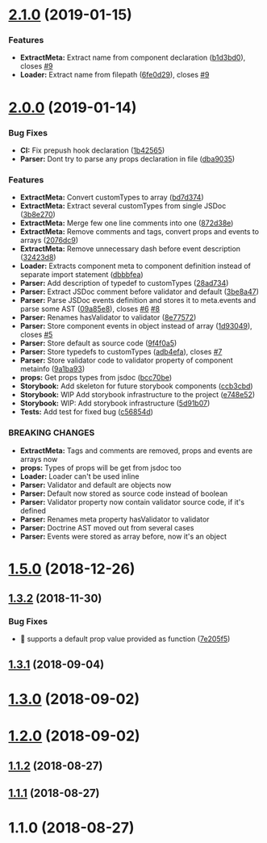 # [2.1.0](https://github.com/Crazymax11/vue-metainfo-loader/compare/v2.0.0...v2.1.0) (2019-01-15)


### Features

* **ExtractMeta:** Extract name from component declaration ([b1d3bd0](https://github.com/Crazymax11/vue-metainfo-loader/commit/b1d3bd0)), closes [#9](https://github.com/Crazymax11/vue-metainfo-loader/issues/9)
* **Loader:** Extract name from filepath ([6fe0d29](https://github.com/Crazymax11/vue-metainfo-loader/commit/6fe0d29)), closes [#9](https://github.com/Crazymax11/vue-metainfo-loader/issues/9)



# [2.0.0](https://github.com/Crazymax11/vue-metainfo-loader/compare/v1.5.0...v2.0.0) (2019-01-14)


### Bug Fixes

* **CI:** Fix prepush hook declaration ([1b42565](https://github.com/Crazymax11/vue-metainfo-loader/commit/1b42565))
* **Parser:** Dont try to parse any props declaration in file ([dba9035](https://github.com/Crazymax11/vue-metainfo-loader/commit/dba9035))


### Features

* **ExtractMeta:** Convert customTypes to array ([bd7d374](https://github.com/Crazymax11/vue-metainfo-loader/commit/bd7d374))
* **ExtractMeta:** Extract several customTypes from single JSDoc ([3b8e270](https://github.com/Crazymax11/vue-metainfo-loader/commit/3b8e270))
* **ExtractMeta:** Merge few one line comments into one ([872d38e](https://github.com/Crazymax11/vue-metainfo-loader/commit/872d38e))
* **ExtractMeta:** Remove comments and tags, convert props and events to arrays ([2076dc9](https://github.com/Crazymax11/vue-metainfo-loader/commit/2076dc9))
* **ExtractMeta:** Remove unnecessary dash before event description ([32423d8](https://github.com/Crazymax11/vue-metainfo-loader/commit/32423d8))
* **Loader:** Extracts component meta to component definition instead of separate import statement ([dbbbfea](https://github.com/Crazymax11/vue-metainfo-loader/commit/dbbbfea))
* **Parser:** Add description of typedef to customTypes ([28ad734](https://github.com/Crazymax11/vue-metainfo-loader/commit/28ad734))
* **Parser:** Extract JSDoc comment before validator and default ([3be8a47](https://github.com/Crazymax11/vue-metainfo-loader/commit/3be8a47))
* **Parser:** Parse JSDoc events definition and stores it to meta.events and parse some AST ([09a85e8](https://github.com/Crazymax11/vue-metainfo-loader/commit/09a85e8)), closes [#6](https://github.com/Crazymax11/vue-metainfo-loader/issues/6) [#8](https://github.com/Crazymax11/vue-metainfo-loader/issues/8)
* **Parser:** Renames hasValidator to validator ([8e77572](https://github.com/Crazymax11/vue-metainfo-loader/commit/8e77572))
* **Parser:** Store component events in object instead of array ([1d93049](https://github.com/Crazymax11/vue-metainfo-loader/commit/1d93049)), closes [#5](https://github.com/Crazymax11/vue-metainfo-loader/issues/5)
* **Parser:** Store default as source code ([9f4f0a5](https://github.com/Crazymax11/vue-metainfo-loader/commit/9f4f0a5))
* **Parser:** Store typedefs to customTypes ([adb4efa](https://github.com/Crazymax11/vue-metainfo-loader/commit/adb4efa)), closes [#7](https://github.com/Crazymax11/vue-metainfo-loader/issues/7)
* **Parser:** Store validator code to validator property of component metainfo ([9a1ba93](https://github.com/Crazymax11/vue-metainfo-loader/commit/9a1ba93))
* **props:** Get props types from jsdoc ([bcc70be](https://github.com/Crazymax11/vue-metainfo-loader/commit/bcc70be))
* **Storybook:** Add skeleton for future storybook components ([ccb3cbd](https://github.com/Crazymax11/vue-metainfo-loader/commit/ccb3cbd))
* **Storybook:** WIP Add storybook infrastructure to the project ([e748e52](https://github.com/Crazymax11/vue-metainfo-loader/commit/e748e52))
* **Storybook:** WIP: Add storybook infrastructure ([5d91b07](https://github.com/Crazymax11/vue-metainfo-loader/commit/5d91b07))
* **Tests:** Add test for fixed bug ([c56854d](https://github.com/Crazymax11/vue-metainfo-loader/commit/c56854d))


### BREAKING CHANGES

* **ExtractMeta:** Tags and comments are removed, props and events are arrays now
* **props:** Types of props will be get from jsdoc too
* **Loader:** Loader can't be used inline
* **Parser:** Validator and default are objects now
* **Parser:** Default now stored as source code instead of boolean
* **Parser:** Validator property now contain validator source code, if it's defined
* **Parser:** Renames meta property hasValidator to validator
* **Parser:** Doctrine AST moved out from several cases
* **Parser:** Events were stored as array before, now it's an object



# [1.5.0](https://github.com/Crazymax11/vue-metainfo-loader/compare/v1.3.2...v1.5.0) (2018-12-26)



## [1.3.2](https://github.com/Crazymax11/vue-metainfo-loader/compare/v1.3.1...v1.3.2) (2018-11-30)


### Bug Fixes

* 🐛 supports a default prop value provided as function ([7e205f5](https://github.com/Crazymax11/vue-metainfo-loader/commit/7e205f5))



## [1.3.1](https://github.com/Crazymax11/vue-metainfo-loader/compare/v1.3.0...v1.3.1) (2018-09-04)



# [1.3.0](https://github.com/Crazymax11/vue-metainfo-loader/compare/v1.2.0...v1.3.0) (2018-09-02)



# [1.2.0](https://github.com/Crazymax11/vue-metainfo-loader/compare/v1.1.2...v1.2.0) (2018-09-02)



## [1.1.2](https://github.com/Crazymax11/vue-metainfo-loader/compare/v1.1.1...v1.1.2) (2018-08-27)



## [1.1.1](https://github.com/Crazymax11/vue-metainfo-loader/compare/v1.1.0...v1.1.1) (2018-08-27)



# 1.1.0 (2018-08-27)



